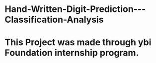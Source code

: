 # Hand-Written-Digit-Prediction---Classification-Analysis
# This Project was made through ybi Foundation internship program.
